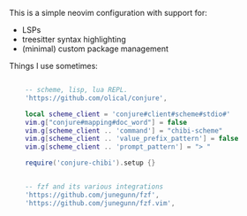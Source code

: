This is a simple neovim configuration with support for:
- LSPs
- treesitter syntax highlighting
- (minimal) custom package management


Things I use sometimes:
```lua

	-- scheme, lisp, lua REPL.
	'https://github.com/olical/conjure',

	local scheme_client = 'conjure#client#scheme#stdio#'
	vim.g["conjure#mapping#doc_word"] = false
	vim.g[scheme_client .. 'command'] = "chibi-scheme"
	vim.g[scheme_client .. 'value_prefix_pattern'] = false
	vim.g[scheme_client .. 'prompt_pattern'] = "> "

	require('conjure-chibi').setup {}


	-- fzf and its various integrations
	'https://github.com/junegunn/fzf',
	'https://github.com/junegunn/fzf.vim',


```
